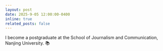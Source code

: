 ```yaml
---
layout: post
date: 2025-9-05 12:00:00-0400
inline: true
related_posts: false
---
```


I become a postgraduate at the School of Journalism and Communication, Nanjing University. 📚
